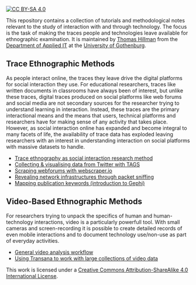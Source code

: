 [![CC BY-SA 4.0][cc-by-sa-shield]][cc-by-sa]

This repository contains a collection of tutorials and methodological notes relevant to the study of interaction with and through technology. The focus is the task of making the traces people and technologies leave available for ethnographic examination. It is maintained by [Thomas Hillman](https://ipkl.gu.se/english/about-the-dept./staff?languageId=100001&userId=xhilth) from the [Department of Applied IT](https://ait.gu.se/english/?languageId=100001) at the [University of Gothenburg](https://www.gu.se/english/?languageId=100001).

## Trace Ethnographic Methods

As people interact online, the traces they leave drive the digital platforms for social interaction they use. For educational researchers, traces like written documents in classrooms have always been of interest, but unlike these traces, digital traces produced on social platforms like web forums and social media are not secondary sources for the researcher trying to understand learning in interaction. Instead, these traces are the primary interactional means and the means that users, technical platforms and researchers have for making sense of any activity that takes place. However, as social interaction online has expanded and become integral to many facets of life, the availability of trace data has exploded leaving researchers with an interest in understanding interaction on social platforms with massive datasets to handle.

- [Trace ethnography as social interaction research method](trace.md)
- [Collecting & visualising data from Twitter with TAGS](tags.md)
- [Scraping webforums with webscraper.io](scrape.md)
- [Revealing network infrastructures through packet sniffing](packets.md)
- [Mapping publication keywords (introduction to Gephi)](mappingkeywords.md)

## Video-Based Ethnographic Methods

For researchers trying to unpack the specifics of human and human-technology interactions, video is a particularly powerfull tool. With small cameras and screen-recording it is possible to create detailed records of even mobile interactions and to document technology use/non-use as part of everyday activities.

- [General video analysis workflow](video_flow.md)
- [Using Transana to work with large collections of video data](transana.md)

This work is licensed under a
[Creative Commons Attribution-ShareAlike 4.0 International License][cc-by-sa].

[cc-by-sa]: http://creativecommons.org/licenses/by-sa/4.0/
[cc-by-sa-image]: https://licensebuttons.net/l/by-sa/4.0/88x31.png
[cc-by-sa-shield]: https://img.shields.io/badge/License-CC%20BY--SA%204.0-lightgrey.svg
